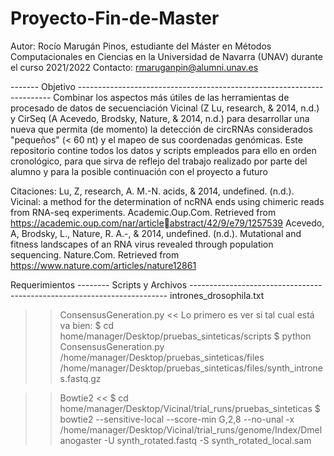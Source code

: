 # Proyecto-Fin-de-Master
Autor: Rocío Marugán Pinos, estudiante del Máster en Métodos Computacionales en Ciencias en la Universidad de Navarra (UNAV) durante el curso 2021/2022
Contacto: rmaruganpin@alumni.unav.es

------- Objetivo -----------------------------------------------------------------------
Combinar los aspectos más útiles de las herramientas de procesado de datos de secuenciación Vicinal (Z Lu, research, & 2014, n.d.) y CirSeq (A Acevedo, Brodsky, Nature, & 2014, n.d.) para desarrollar una nueva que permita (de momento) la detección de circRNAs considerados "pequeños" (< 60 nt) y el mapeo de sus coordenadas genómicas.
Este repositorio contine todos los datos y scripts empleados para ello en orden cronológico, para que sirva de reflejo del trabajo realizado por parte del alumno y para la posible continuación con el proyecto a futuro

Citaciones:
Lu, Z, research, A. M.-N. acids, & 2014, undefined. (n.d.). Vicinal: a method for the 
determination of ncRNA ends using chimeric reads from RNA-seq experiments. 
Academic.Oup.Com. Retrieved from https://academic.oup.com/nar/articleabstract/42/9/e79/1257539
Acevedo, A, Brodsky, L., Nature, R. A.-, & 2014, undefined. (n.d.). Mutational and fitness 
landscapes of an RNA virus revealed through population sequencing. Nature.Com. 
Retrieved from https://www.nature.com/articles/nature12861

Requerimientos
-------- Scripts y Archivos ------------------------------------------------------------------------
intrones_drosophila.txt
>> ConsensusGeneration.py <<
Lo primero es ver si tal cual está va bien:
	$ cd home/manager/Desktop/pruebas_sinteticas/scripts
	$ python ConsensusGeneration.py /home/manager/Desktop/pruebas_sinteticas/files /home/manager/Desktop/pruebas_sinteticas/files/synth_intrones.fastq.gz

>> Bowtie2 <<
	$ cd home/manager/Desktop/Vicinal/trial_runs/pruebas_sinteticas
	$ bowtie2 --sensitive-local --score-min G,2,8 --no-unal -x /home/manager/Desktop/Vicinal/trial_runs/genome/Index/Dmelanogaster -U synth_rotated.fastq -S synth_rotated_local.sam
